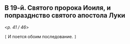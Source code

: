 
## В 19-й. Святого пророка Иоиля, и попразднство святого апостола Луки

<*p. 41 / 46*>

`[` И поется обоим последование. `]`
